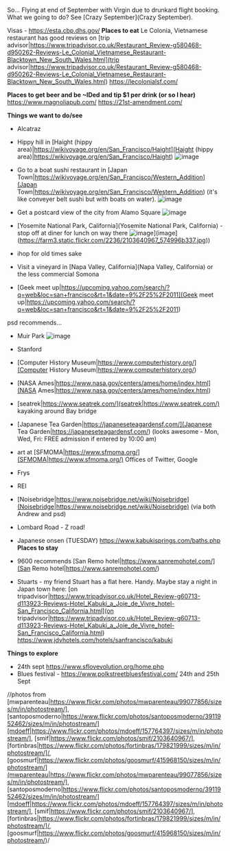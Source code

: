 So... Flying at end of September with Virgin due to drunkard flight booking. What we going to do? See [Crazy September](Crazy September).

Visas - https://esta.cbp.dhs.gov/
**Places to eat**
Le Colonia, Vietnamese restaurant has good reviews on [trip advisor|https://www.tripadvisor.co.uk/Restaurant_Review-g580468-d950262-Reviews-Le_Colonial_Vietnamese_Restaurant-Blacktown_New_South_Wales.html](trip advisor|https://www.tripadvisor.co.uk/Restaurant_Review-g580468-d950262-Reviews-Le_Colonial_Vietnamese_Restaurant-Blacktown_New_South_Wales.html)
https://lecolonialsf.com/

**Places to get beer and be ~IDed and tip $1 per drink (or so I hear)**
https://www.magnoliapub.com/
https://21st-amendment.com/

**Things we want to do/see**
* Alcatraz
* Hippy hill in [Haight (hippy area)|https://wikivoyage.org/en/San_Francisco/Haight](Haight (hippy area)|https://wikivoyage.org/en/San_Francisco/Haight)
![image](https://farm1.static.flickr.com/31/99077856_75e32ab8ce.jpg)
* Go to a boat sushi restaurant in [Japan Town|https://wikivoyage.org/en/San_Francisco/Western_Addition](Japan Town|https://wikivoyage.org/en/San_Francisco/Western_Addition) (it's like conveyer belt sushi but with boats on water).
![image](https://farm1.static.flickr.com/160/415968150_c73ad37796.jpg)
* Get a postcard view of the city from Alamo Square
![image](https://farm3.static.flickr.com/2464/3911952462_1b7613c498.jpg)
* [Yosemite National Park, California](Yosemite National Park, California) - stop off at diner for lunch on way there
![image](https://farm3.static.flickr.com/2236/2103640967_574996b337.jpg)](image](https://farm3.static.flickr.com/2236/2103640967_574996b337.jpg))
* ihop for old times sake
* Visit a vineyard in [Napa Valley, California](Napa Valley, California)  or the less commercial Somona

* [Geek meet up|https://upcoming.yahoo.com/search/?q=web&loc=san+francisco&rt=1&date=9%2F25%2F2011](Geek meet up|https://upcoming.yahoo.com/search/?q=web&loc=san+francisco&rt=1&date=9%2F25%2F2011)

psd recommends...
* Muir Park
![image](https://farm1.static.flickr.com/62/179821999_7a1f543e68.jpg)

* Stanford
* [Computer History Museum|https://www.computerhistory.org/](Computer History Museum|https://www.computerhistory.org/)
* [NASA Ames|https://www.nasa.gov/centers/ames/home/index.html](NASA Ames|https://www.nasa.gov/centers/ames/home/index.html)
* [seatrek|https://www.seatrek.com/](seatrek|https://www.seatrek.com/) kayaking around Bay bridge
* [Japanese Tea Garden|https://japaneseteagardensf.com/](Japanese Tea Garden|https://japaneseteagardensf.com/) (looks awesome - Mon, Wed, Fri: FREE admission if entered by 10:00 am)
* art at [SFMOMA|https://www.sfmoma.org/](SFMOMA|https://www.sfmoma.org/)
Offices of Twitter, Google
* Frys
* REI
* [Noisebridge|https://www.noisebridge.net/wiki/Noisebridge](Noisebridge|https://www.noisebridge.net/wiki/Noisebridge) (via both Andrew and psd)
* Lombard Road - Z road!
* Japanese onsen (TUESDAY) https://www.kabukisprings.com/baths.php
**Places to stay**
* 9600 recommends [San Remo hotel|https://www.sanremohotel.com/](San Remo hotel|https://www.sanremohotel.com/)
* Stuarts - my friend Stuart has a flat here. Handy.
Maybe stay a night in Japan town here: [on tripadvisor|https://www.tripadvisor.co.uk/Hotel_Review-g60713-d113923-Reviews-Hotel_Kabuki_a_Joie_de_Vivre_hotel-San_Francisco_California.html](on tripadvisor|https://www.tripadvisor.co.uk/Hotel_Review-g60713-d113923-Reviews-Hotel_Kabuki_a_Joie_de_Vivre_hotel-San_Francisco_California.html) https://www.jdvhotels.com/hotels/sanfrancisco/kabuki

**Things to explore**
* 24th sept https://www.sflovevolution.org/home.php
* Blues festival - https://www.polkstreetbluesfestival.com/ 24th and 25th Sept

//photos from [mwparenteau|https://www.flickr.com/photos/mwparenteau/99077856/sizes/m/in/photostream/],  [santoposmoderno|https://www.flickr.com/photos/santoposmoderno/3911952462/sizes/m/in/photostream/][mdoeff|https://www.flickr.com/photos/mdoeff/157764397/sizes/m/in/photostream/], [smif|https://www.flickr.com/photos/smif/2103640967/], [fortinbras|https://www.flickr.com/photos/fortinbras/179821999/sizes/m/in/photostream/]/, [goosmurf|https://www.flickr.com/photos/goosmurf/415968150/sizes/m/in/photostream/](mwparenteau|https://www.flickr.com/photos/mwparenteau/99077856/sizes/m/in/photostream/],  [santoposmoderno|https://www.flickr.com/photos/santoposmoderno/3911952462/sizes/m/in/photostream/][mdoeff|https://www.flickr.com/photos/mdoeff/157764397/sizes/m/in/photostream/], [smif|https://www.flickr.com/photos/smif/2103640967/], [fortinbras|https://www.flickr.com/photos/fortinbras/179821999/sizes/m/in/photostream/]/, [goosmurf|https://www.flickr.com/photos/goosmurf/415968150/sizes/m/in/photostream/)/

